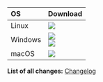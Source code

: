 <div align=left>
	<table>
		<thead align=left>
			<tr>
				<th>OS</th>
				<th>Download</th>
			</tr>
		</thead>
		<tbody align=left>
			<tr>
				<td>Linux</td>
				<td>
					<a href="https://github.com/Taiko2k/Tauon/releases/download/RELEASE_TAG/TauonMusicBox-linux.zip"><img src="https://img.shields.io/badge/Portable-x64-f84e29.svg?logo=linux"> </a><br>
				<!--	<a href="https://github.com/Taiko2k/Tauon/releases/download/RELEASE_TAG/Tauon-Flatpak-x64.deb"><img src="https://img.shields.io/badge/Flatpak-x64-FF9966.svg?logo=flatpak"> </a><br> -->
				</td>
			</tr>
			<tr>
				<td>Windows</td>
				<td>
					<!-- MS Logos were removed from Simpleicons so just ship the singular SVG here -->
					<a href="https://github.com/Taiko2k/Tauon/releases/download/RELEASE_TAG/TauonMusicBox-windows.zip"><img src="https://img.shields.io/badge/Portable-x64-0078d7.svg?logo=data:image/svg%2bxml;base64,PHN2ZyB4bWxucz0iaHR0cDovL3d3dy53My5vcmcvMjAwMC9zdmciIHZpZXdCb3g9IjAgMCAyNCAyNCI+PHBhdGggZD0iTTAgMGgxMS4zNzd2MTEuMzcySDBabTEyLjYyMyAwSDI0djExLjM3MkgxMi42MjNaTTAgMTIuNjIzaDExLjM3N1YyNEgwWm0xMi42MjMgMEgyNFYyNEgxMi42MjMiLz48L3N2Zz4="></a><br>
					<a href="https://github.com/Taiko2k/Tauon/releases/download/RELEASE_TAG/TauonMusicBox-windows-installer.zip"><img src="https://img.shields.io/badge/Installer-x64-0078d7.svg?logo=data:image/svg%2bxml;base64,PHN2ZyB4bWxucz0iaHR0cDovL3d3dy53My5vcmcvMjAwMC9zdmciIHZpZXdCb3g9IjAgMCAyNCAyNCI+PHBhdGggZD0iTTAgMGgxMS4zNzd2MTEuMzcySDBabTEyLjYyMyAwSDI0djExLjM3MkgxMi42MjNaTTAgMTIuNjIzaDExLjM3N1YyNEgwWm0xMi42MjMgMEgyNFYyNEgxMi42MjMiLz48L3N2Zz4="></a><br>
				</td>
			</tr>
			<tr>
				<td>macOS</td>
				<td>
					<a href="https://github.com/Taiko2k/Tauon/releases/download/RELEASE_TAG/TauonMusicBox-dmg.zip"><img src="https://img.shields.io/badge/DMG-arm64-ea005e.svg?logo=apple"></a><br>
				<!--	<a href="https://github.com/Taiko2k/Tauon/releases/download/RELEASE_TAG/Tauon-MacOS-Installer.pkg"><img src="https://img.shields.io/badge/PKG-Universal-bc544b.svg?logo=apple" /></a></a> -->
				</td>
			</tr>
		</tbody>
	</table>
</div>

**List of all changes:** [Changelog](https://github.com/Taiko2k/Tauon/blob/master/CHANGELOG.md)
